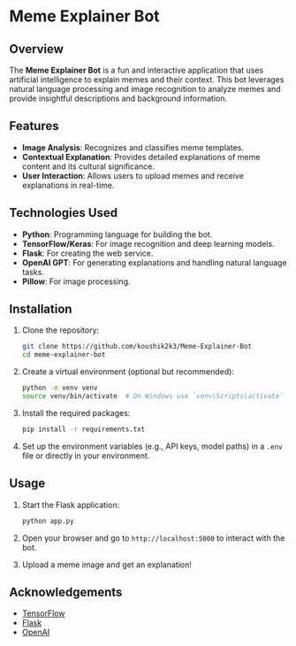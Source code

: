 # Meme Explainer Bot

## Overview

The **Meme Explainer Bot** is a fun and interactive application that uses artificial intelligence to explain memes and their context. This bot leverages natural language processing and image recognition to analyze memes and provide insightful descriptions and background information.

## Features

- **Image Analysis**: Recognizes and classifies meme templates.
- **Contextual Explanation**: Provides detailed explanations of meme content and its cultural significance.
- **User Interaction**: Allows users to upload memes and receive explanations in real-time.

## Technologies Used

- **Python**: Programming language for building the bot.
- **TensorFlow/Keras**: For image recognition and deep learning models.
- **Flask**: For creating the web service.
- **OpenAI GPT**: For generating explanations and handling natural language tasks.
- **Pillow**: For image processing.

## Installation

1. Clone the repository:

    ```bash
    git clone https://github.com/koushik2k3/Meme-Explainer-Bot
    cd meme-explainer-bot
    ```

2. Create a virtual environment (optional but recommended):

    ```bash
    python -m venv venv
    source venv/bin/activate  # On Windows use `venv\Scripts\activate`
    ```

3. Install the required packages:

    ```bash
    pip install -r requirements.txt
    ```

4. Set up the environment variables (e.g., API keys, model paths) in a `.env` file or directly in your environment.

## Usage

1. Start the Flask application:

    ```bash
    python app.py
    ```

2. Open your browser and go to `http://localhost:5000` to interact with the bot.

3. Upload a meme image and get an explanation!

## Acknowledgements

- [TensorFlow](https://www.tensorflow.org/)
- [Flask](https://flask.palletsprojects.com/)
- [OpenAI](https://www.openai.com/)

